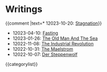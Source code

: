 # Writings

{{comment |text=* 12023-10-20: [Stagnation](writings/stagnation.html)}}
* 12023-04-10: [Fasting](writings/fasting.html)
* 12023-01-26: [The Old Man And The Sea](writings/the_old_man_and_the_sea.html)
* 12022-11-08: [The Industrial Revolution](writings/the_industrial_revolution.html)
* 12022-10-31: [The Maelstrom](writings/the_maelstrom.html)
* 12022-10-07: [Der Steppenwolf](writings/der_steppenwolf.html)

{{categorylist}}
